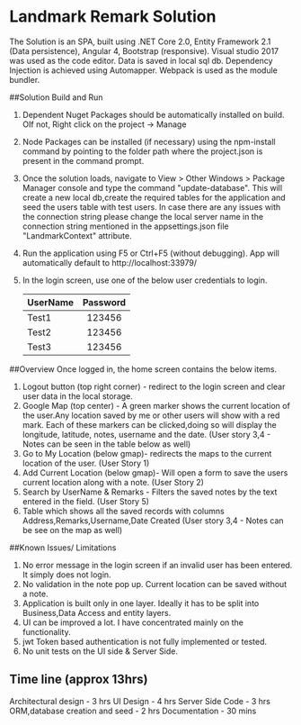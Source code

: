 # Landmark Remark Solution

The Solution is an SPA, built using .NET Core 2.0, Entity Framework 2.1 (Data persistence), Angular 4, Bootstrap (responsive). Visual studio 2017 was used as the code editor. Data is saved in local sql db. Dependency Injection is achieved using Automapper. Webpack is used as the module bundler. 

##Solution Build and Run
1. Dependent Nuget Packages should be automatically installed on build. OIf not, Right click on the project -> Manage
2. Node Packages can be installed (if necessary) using the npm-install command by pointing to the folder path where the project.json is present in the command prompt.
3. Once the solution loads, navigate to View > Other Windows >  Package Manager console and type the command "update-database". This will create a new local db,create the required tables for the application and seed the users table with test users. In case there are any issues with the connection string please change the local server name in the connection string mentioned in the appsettings.json file "LandmarkContext" attribute.
4. Run the application using F5 or Ctrl+F5 (without debugging). App will automatically default to http://localhost:33979/
5. In the login screen, use one of the below user credentials to login.
	
   | UserName | Password | 
   |----------|:--------:|
   | Test1    | 123456   |
   | Test2	  | 123456   |
   | Test3    | 123456   |
 
##Overview
Once logged in, the home screen contains the below items.
1. Logout button (top right corner) - redirect to the login screen and clear user data in the local storage.
2. Google Map (top center) - A green marker shows the current location of the user.Any location saved by me or other users will show with a red mark. Each of these markers can be clicked,doing so will display the longitude, latitude, notes, username and the date. (User story 3,4 - Notes can be seen in the table below as well)
3. Go to My Location (below gmap)- redirects the maps to the current location of the user. (User Story 1)
4. Add Current Location (below gmap)- Will open a form to save the users current location along with a note. (User Story 2)
5. Search by UserName & Remarks - Filters the saved notes by the text entered in the field. (User Story 5)
6. Table which shows all the saved records with columns Address,Remarks,Username,Date Created (User story 3,4 - Notes can be see on the map as well)

##Known Issues/ Limitations
1. No error message in the login screen if an invalid user has been entered. It simply does not login.
2. No validation in the note pop up. Current location can be saved without a note.
3. Application is built only in one layer. Ideally it has to be split into Business,Data Access and entity layers.
4. UI can be improved a lot. I have concentrated mainly on the functionality.
5. jwt Token based authentication is not fully implemented or tested.
6. No unit tests on the UI side & Server Side.

## Time line (approx 13hrs)
 Architectural design - 3 hrs
 UI Design - 4 hrs
 Server Side Code - 3 hrs
 ORM,database creation and seed - 2 hrs
 Documentation - 30 mins